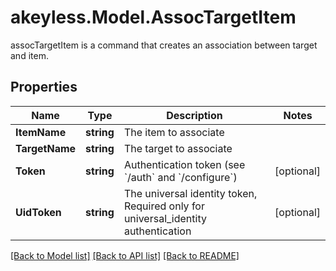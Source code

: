 # akeyless.Model.AssocTargetItem
assocTargetItem is a command that creates an association between target and item.
## Properties

Name | Type | Description | Notes
------------ | ------------- | ------------- | -------------
**ItemName** | **string** | The item to associate | 
**TargetName** | **string** | The target to associate | 
**Token** | **string** | Authentication token (see &#x60;/auth&#x60; and &#x60;/configure&#x60;) | [optional] 
**UidToken** | **string** | The universal identity token, Required only for universal_identity authentication | [optional] 

[[Back to Model list]](../README.md#documentation-for-models) [[Back to API list]](../README.md#documentation-for-api-endpoints) [[Back to README]](../README.md)

